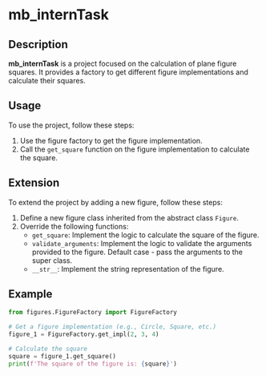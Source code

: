 # mb_internTask

## Description
**mb_internTask** is a project focused on the calculation of plane figure squares. It provides a factory to get different figure implementations and calculate their squares.

## Usage
To use the project, follow these steps:

1. Use the figure factory to get the figure implementation.
2. Call the `get_square` function on the figure implementation to calculate the square.

## Extension
To extend the project by adding a new figure, follow these steps:

1. Define a new figure class inherited from the abstract class `Figure`.
2. Override the following functions:
   - `get_square`: Implement the logic to calculate the square of the figure.
   - `validate_arguments`: Implement the logic to validate the arguments provided to the figure. Default case - pass the arguments to the super class.
   - `__str__`: Implement the string representation of the figure.

## Example
```python
from figures.FigureFactory import FigureFactory

# Get a figure implementation (e.g., Circle, Square, etc.)
figure_1 = FigureFactory.get_impl(2, 3, 4)

# Calculate the square
square = figure_1.get_square()
print(f'The square of the figure is: {square}')
